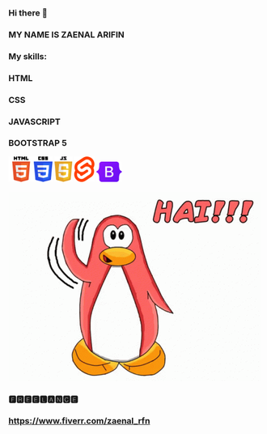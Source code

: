 ### Hi there 👋

### MY NAME IS ZAENAL ARIFIN

### My skills:
### HTML
### CSS
### JAVASCRIPT
### BOOTSTRAP 5
<img src="https://github.com/zaenalrfn/zaenalrfn/blob/main/HTML_Logo.png" width="50" height="50"><img src="https://github.com/zaenalrfn/zaenalrfn/blob/main/1200px-CSS3_logo_and_wordmark.svg.png" width="37" height="50">
<img src="https://github.com/zaenalrfn/zaenalrfn/blob/main/1200px-Javascript-shield.svg.png" width="35" height="50">
<img src="https://github.com/zaenalrfn/zaenalrfn/blob/main/Svelte_Logo.svg" height="50" width="40">
<img src="https://github.com/zaenalrfn/zaenalrfn/blob/main/bootstrap-logo.svg" width="50" height="40"></br></br>
<img src="https://github.com/zaenalrfn/zaenalrfn/blob/main/hai-penguin.gif">


### 🅵🆁🅴🅴🅻🅰🅽🅲🅴
### https://www.fiverr.com/zaenal_rfn
